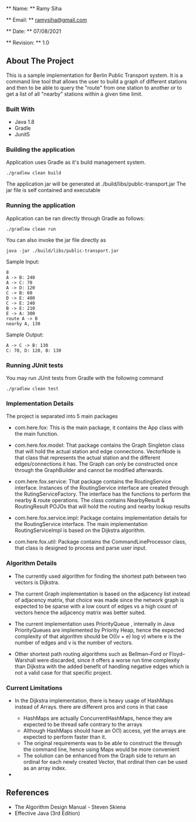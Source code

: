** Name: ** Ramy Siha

** Email: ** ramysiha@gmail.com

** Date: ** 07/08/2021

** Revision: ** 1.0

## About The Project

This is a sample implementation for Berlin Public Transport system. It is a command line tool that allows the user to build a graph of 
different stations and then to be able to query the "route" from one station to another or to get a list of all "nearby" stations within a given time limit.

### Built With
- Java 1.8
- Gradle 
- Junit5


### Building the application

Application uses Gradle as it's build management system. 

` ./gradlew clean build `

The application jar will be generated at ./build/libs/public-transport.jar
The jar file is self contained and executable

### Running the application

Application can be ran directly through Gradle as follows:

` ./gradlew clean run `

You can also invoke the jar file directly as

` java -jar ./build/libs/public-transport.jar `

Sample Input:

```
8
A -> B: 240
A -> C: 70
A -> D: 120
C -> B: 60
D -> E: 480
C -> E: 240
B -> E: 210
E -> A: 300
route A -> B
nearby A, 130

```

Sample Output:

```
A -> C -> B: 130
C: 70, D: 120, B: 130

```

### Running JUnit tests

You may run JUnit tests from Gradle with the following command

` ./gradlew clean test `

      
### Implementation Details

The project is separated into 5 main packages

- com.here.fox: This is the main package, it contains the App class with the main function.


- com.here.fox.model: That package contains the Graph Singleton class that will hold the actual station and edge connections.
VectorNode is that class that represents the actual station and the different edges/connections it has. The Graph can only be constructed
once through the GraphBuilder and cannot be modified afterwards.


- com.here.fox.service: That package contains the RoutingService interface. Instances of the RoutingService interface are created through the RutingServiceFactory. The interface has the functions to perform the nearby & route operations.
The class contains NearbyResult & RoutingResult POJOs that will hold the routing and nearby lookup results


- com.here.fox.service.impl: Package contains implementation details for the RoutingService interface. The main implementation RoutingServiceImpl is based on the Dijkstra algorithm.


- com.here.fox.util: Package contains the CommandLineProcessor class, that class is designed to process and parse user input.


### Algorithm Details

- The currently used algorithm for finding the shortest path between two vectors is Dijkstra. 

- The current Graph implementation is based on the adjacency list instead of adjacency matrix, that choice was made since the network
graph is expected to be sparse with a low count of edges vs a high count of vectors hence the adjacency matrix was better suited.

- The current implementation uses PriorityQueue , internally in Java PriorityQueues are implemented by Priority Heap, hence the expected complexity of that algorithm should be O((v + e) log v) where e is the number of edges and v is the number of vectors. 

- Other shortest path routing algorithms such as Bellman–Ford or Floyd–Warshall were discarded, since it offers a worse run time complexity than Dijkstra with the added benefit of handling negative edges which is not a valid case for that specific project. 

### Current Limitations

- In the Dijkstra implementation, there is heavy usage of HashMaps instead of Arrays. there are different pros and cons in that case
    - HashMaps are actually ConcurrentHashMaps, hence they are expected to be thread safe contrary to the arrays
    - Although HashMaps should have an O(1) access, yet the arrays are expected to perform faster than it.
    - The original requirements was to be able to construct the through the command line, hence using Maps would be more convenient 
    - The solution can be enhanced from the Graph side to return an ordinal for each newly created Vector, that ordinal then
    can be used as an array index.
    
    
- 

## References

- The Algorithm Design Manual - Steven Skiena
- Effective Java (3rd Edition)


